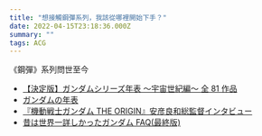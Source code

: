 ```yaml
---
title: "想接觸鋼彈系列，我該從哪裡開始下手？"
date: 2022-04-15T23:18:36.000Z
summary: ""
tags: ACG
---
```


《鋼彈》系列問世至今

- [【決定版】ガンダムシリーズ年表 ～宇宙世紀編～ 全 81 作品](https://ebookjapan.yahoo.co.jp/content/etc/gundam/nenpyo/)
- [ガンダムの年表](https://www.biccamera.com/bc/c/entertainment/gundam/chronology.jsp)
- [『機動戦士ガンダム THE ORIGIN』安彦良和総監督インタビュー](https://www.animatetimes.com/news/details.php?id=1525243147)
- [昔は世界一詳しかったガンダム FAQ(最終版)](https://web.archive.org/web/20100620071511/http://akanemoe.bashi.org:80/gundam/faq.htm)
